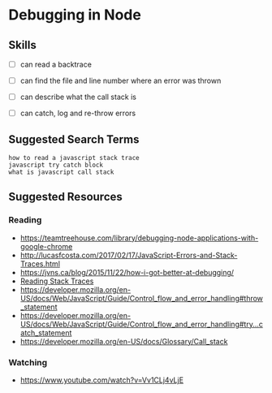 # Debugging in Node



## Skills

- [ ] can read a backtrace
- [ ] can find the file and line number where an error was thrown
- [ ] can describe what the call stack is
- [ ] can catch, log and re-throw errors


## Suggested Search Terms
```
how to read a javascript stack trace
javascript try catch block
what is javascript call stack
```

## Suggested Resources

### Reading

- https://teamtreehouse.com/library/debugging-node-applications-with-google-chrome
- http://lucasfcosta.com/2017/02/17/JavaScript-Errors-and-Stack-Traces.html
- https://jvns.ca/blog/2015/11/22/how-i-got-better-at-debugging/
- [Reading Stack Traces](http://tobyho.com/2011/06/08/the-javascript-stacktrace-blog/)
- https://developer.mozilla.org/en-US/docs/Web/JavaScript/Guide/Control_flow_and_error_handling#throw_statement
- https://developer.mozilla.org/en-US/docs/Web/JavaScript/Guide/Control_flow_and_error_handling#try...catch_statement
- https://developer.mozilla.org/en-US/docs/Glossary/Call_stack

### Watching

- https://www.youtube.com/watch?v=Vv1CLj4vLjE
